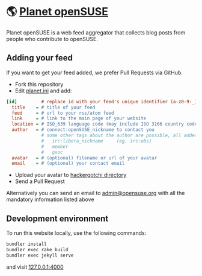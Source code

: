 # 🌎 [Planet openSUSE](https://planet.opensuse.org)

Planet openSUSE is a web feed aggregator that collects blog posts from people who contribute to openSUSE.

## Adding your feed
If you want to get your feed added, we prefer Pull Requests via GitHub.

* Fork this repository
* Edit [planet.ini](https://github.com/openSUSE/planet-o-o/blob/master/planet.ini) and add:

```ini
[id]         # replace id with your feed's unique identifier (a-z0-9-_) (eg. open-build-service)
  title    = # title of your feed                                       (eg. Open Build Service)
  feed     = # url to your rss/atom feed                                (eg. https://openbuildservice.org/feed)
  link     = # link to the main page of your website                    (eg. https://openbuildservice.org)
  location = # ISO_639 language code (may include ISO 3166 country code)(eg. zh_TW)
  author   = # connect:openSUSE_nickname to contact you                 (eg. connect:obs)
             # some other tags about the author are possible, all added space separated
             #   irc:libera_nickname     (eg. irc:obs)
             #   member
             #   gsoc
  avatar   = # (optional) filename or url of your avatar                (eg. obs.png)
  email    = # (optional) your contact email                            (eg. admin@opensuse.org)
```

* Upload your avatar to [hackergotchi directory](https://github.com/openSUSE/planet-o-o/blob/master/hackergotchi)
* Send a Pull Request

Alternatively you can send an email to admin@opensuse.org with all the mandatory information listed above

## Development environment
To run this website locally, use the following commands:
```sh
bundler install
bundler exec rake build
bundler exec jekyll serve
```
and visit [127.0.0.1:4000](http://127.0.0.1:4000)
